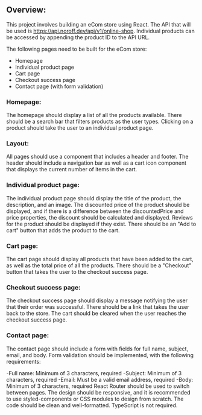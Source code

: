 ## Overview:

This project involves building an eCom store using React. The API that will be used is https://api.noroff.dev/api/v1/online-shop. Individual products can be accessed by appending the product ID to the API URL.

The following pages need to be built for the eCom store:

- Homepage
- Individual product page
- Cart page
- Checkout success page
- Contact page (with form validation)

### Homepage:

The homepage should display a list of all the products available. There should be a search bar that filters products as the user types. Clicking on a product should take the user to an individual product page.

### Layout:

All pages should use a <Layout> component that includes a header and footer. The header should include a navigation bar as well as a cart icon component that displays the current number of items in the cart.

### Individual product page:

The individual product page should display the title of the product, the description, and an image. The discounted price of the product should be displayed, and if there is a difference between the discountedPrice and price properties, the discount should be calculated and displayed. Reviews for the product should be displayed if they exist. There should be an "Add to cart" button that adds the product to the cart.

### Cart page:

The cart page should display all products that have been added to the cart, as well as the total price of all the products. There should be a "Checkout" button that takes the user to the checkout success page.

### Checkout success page:

The checkout success page should display a message notifying the user that their order was successful. There should be a link that takes the user back to the store. The cart should be cleared when the user reaches the checkout success page.

### Contact page:

The contact page should include a form with fields for full name, subject, email, and body. Form validation should be implemented, with the following requirements:

-Full name: Minimum of 3 characters, required
-Subject: Minimum of 3 characters, required
-Email: Must be a valid email address, required
-Body: Minimum of 3 characters, required
React Router should be used to switch between pages. The design should be responsive, and it is recommended to use styled-components or CSS modules to design from scratch. The code should be clean and well-formatted. TypeScript is not required.
